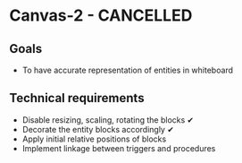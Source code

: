 # Canvas-2 - CANCELLED

## Goals

- To have accurate representation of entities in whiteboard

## Technical requirements

- Disable resizing, scaling, rotating the blocks ✔
- Decorate the entity blocks accordingly ✔
- Apply initial relative positions of blocks
- Implement linkage between triggers and procedures